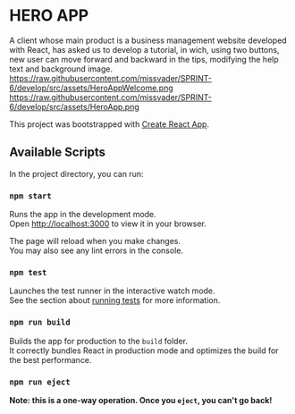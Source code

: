 # HERO APP

A client whose main product is a business management website developed with React, has asked us to develop a tutorial, in wich, using two buttons, new user can move forward and backward in the tips, modifying the help text and background image.
https://raw.githubusercontent.com/missvader/SPRINT-6/develop/src/assets/HeroAppWelcome.png
https://raw.githubusercontent.com/missvader/SPRINT-6/develop/src/assets/HeroApp.png


This project was bootstrapped with [Create React App](https://github.com/facebook/create-react-app).
## Available Scripts
In the project directory, you can run:
### `npm start`

Runs the app in the development mode.\
Open [http://localhost:3000](http://localhost:3000) to view it in your browser.

The page will reload when you make changes.\
You may also see any lint errors in the console.

### `npm test`

Launches the test runner in the interactive watch mode.\
See the section about [running tests](https://facebook.github.io/create-react-app/docs/running-tests) for more information.

### `npm run build`

Builds the app for production to the `build` folder.\
It correctly bundles React in production mode and optimizes the build for the best performance.

### `npm run eject`

**Note: this is a one-way operation. Once you `eject`, you can't go back!**



